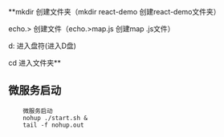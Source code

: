 **mkdir 创建文件夹（mkdir react-demo 创建react-demo文件夹）

echo.> 创建文件（echo.>map.js 创建map .js文件）

d: 进入盘符(进入D盘)

cd 进入文件夹**

## 微服务启动

```angular2html
    微服务启动
    nohup ./start.sh &
    tail -f nohup.out
```